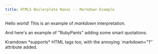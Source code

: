 ```yaml
---
title: HTML5 Boilerplate Nanoc -- Markdown Example
---
```


Hello world! This is an example of *markdown* interpretation.

And here's an example of "RubyPants" adding some smart quotations.

<div class="a-class" markdown="1">
Kramdown *supports* HTML tags too, with the annoying `markdown="1"` attribute added.
</div>
